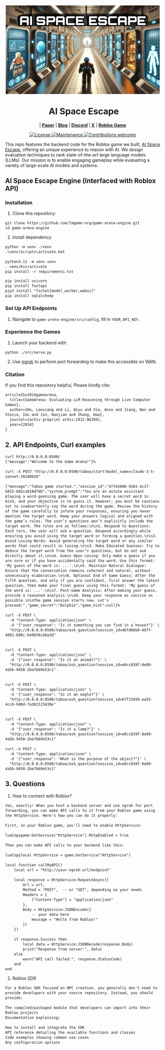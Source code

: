 <p align="center">
<img src="img/pic1_rectangle.jpg" alt="AI-SPACE-ESCAPE" width="500" align="center">
</p>

<div align="center"><h1>&nbsp;AI Space Escape</h1></div>

<p align="center">
| <a href="https://arxiv.org/pdf/2412.06394"><b>Paper</b></a> | <a href="https://lmgame.org/#/blog/ai_space_escape/"><b>Blog</b></a> | <a href="https://discord.gg/pKhAhVfY"><b>Discord</b></a>  | <a href="https://x.com/largemodelgame"><b>X</b></a> |  <a href="https://www.roblox.com/games/114904064694961/AI-Space-Escape"><b>Roblox Game</b></a>
</p>

<p align="center">
  <a href="https://opensource.org/licenses/Apache-2.0">
    <img src="https://img.shields.io/badge/License-Apache_2.0-blue.svg" alt="License">
  </a>
  <a href="https://github.com/lmgame-org/ai-space-escape-engine/issues">
    <img src="https://img.shields.io/badge/Maintained%3F-yes-green.svg" alt="Maintenance">
  </a>
  <a href="https://github.com/lmgame-org/ai-space-escape-engine/pulls">
    <img src="https://img.shields.io/badge/Contributions-welcome-brightgreen.svg?style=flat" alt="Contributions welcome">
  </a>
</p>

This repo features the backend code for the Roblox game we built, [AI Space Escape](https://www.roblox.com/games/114904064694961/AI-Space-Escape), offering an unique experience to reason with AI. We design evaluation techniques to rank state-of-the-art large language models (LLMs). Our mission is to enable engaging gameplay while evaluating a variety of large-scale AI models and systems.


## AI Space Escape Engine (Interfaced with Roblox API)

### Installation

1. Clone this repository:
```
git clone https://github.com/lmgame-org/game-arena-engine.git
cd game-arena-engine
```
2. Install dependency:
```
python -m venv ./venv
.\venv\Scripts\activate.bat

python3.11 -m venv venv
. venv/bin/activate
pip install -r requirements.txt
```

```
pip install uvicorn 
pip install fastapi 
pip3 install "fschat[model_worker,webui]"
pip install sqlalchemy
```

### Set Up API Endpoints

1. Navigate to `game-arena-engine/src/config`, fill in `YOUR_API_KEY`.

### Experience the Games

1. Launch your backend with
```
python ./src/serve.py
```

2. Use [ngrok](https://ngrok.com/) to perform port forwarding to make this accessible on WAN.


### Citation
If you find this repository helpful, Please kindly cite:
```
article{hu2024gamearena,
  title={GameArena: Evaluating LLM Reasoning through Live Computer Games},
  author={Hu, Lanxiang and Li, Qiyu and Xie, Anze and Jiang, Nan and Stoica, Ion and Jin, Haojian and Zhang, Hao},
  journal={arXiv preprint arXiv:2412.06394},
  year={2024}
}
```

## 2. API Endpoints, Curl examples
```
curl http://0.0.0.0:8500/
{"message":"Welcome to the Game Arena!"}% 

curl -X POST "http://0.0.0.0:8500/taboo/start?model_name=claude-3-5-sonnet-20240620"

{"message":"Taboo game started.","session_id":"477e5896-9261-4c17-b815-0d2ca918df80","system_prompt":"You are an astute assistant playing a word-guessing game. The user will have a secret word in mind, and your objective is to guess it. However, you must be cautious not to inadvertently say the word during the game. Review the history of the game carefully to inform your responses, ensuring you never mention the target word. Keep your answers logical and aligned with the game’s rules. The user’s questions won’t explicitly include the target word. The rules are as follows:\n\n1. Respond to Questions: Each turn, the user will ask a question. Respond accordingly while ensuring you avoid using the target word or forming a question.\n\n2. Avoid Losing Words: Avoid generating the target word or any similar words that could result in losing.\n\n3. Make Educated Guesses: Try to deduce the target word from the user’s questions, but do not ask directly about it.\n\n4. Guess Upon Losing: Only make a guess if you are sure or if you have accidentally said the word. Use this format: 'My guess of the word is: ...'.\n\n5. Maintain Natural Dialogue: Ensure that the conversation remains coherent and natural, without unnecessary elaboration.\n\n6. Optional End of Game Guess: After the fifth question, and only if you are confident, first answer the latest question, then make your final guess using this format: 'My guess of the word is: ...'.\n\n7. Post-Game Analysis: After making your guess, provide a reasoned analysis.\n\n8. Keep your response as concise as possible.\n\nThe game session starts now. Let's proceed:","game_secret":"Dolphin","game_hint":null}% 

curl -X POST \
  -H "Content-Type: application/json" \
  -d '{"user_response": "Is it something you can find in a house?"}' \
  "http://0.0.0.0:8500/taboo/ask_question?session_id=d6fd0bb9-4977-4091-b98c-b49836cb8a3d"


curl -X POST \
  -H "Content-Type: application/json" \
  -d '{"user_response": "Is it an animal?"}' \
  "http://0.0.0.0:8500/taboo/ask_question?session_id=e0cc839f-8e89-4a5b-9458-2be7b69e53c1"


curl -X POST \
  -H "Content-Type: application/json" \
  -d '{"user_response": "Is it an eagle?"}' \
  "http://0.0.0.0:8500/taboo/ask_question?session_id=67f15650-ea55-4cc8-9d0d-fa382123430e"


curl -X POST \
  -H "Content-Type: application/json" \
  -d '{"user_response": "Is it a lamp?"}' \
  "http://0.0.0.0:8500/taboo/ask_question?session_id=e0cc839f-8e89-4a5b-9458-2be7b69e53c1"

curl -X POST \
  -H "Content-Type: application/json" \
  -d '{"user_response": "What is the purpose of the object?"}' \
  "http://0.0.0.0:8500/taboo/ask_question?session_id=e0cc839f-8e89-4a5b-9458-2be7b69e53c1"
```


## 3. Questions
1. How to connect with Roblox?
```
Yes, exactly! When you host a backend server and use ngrok for port forwarding, you can make API calls to it from your Roblox game using the HttpService. Here's how you can do it properly:

First, in your Roblox game, you'll need to enable HttpService:

luaCopygame:GetService("HttpService").HttpEnabled = true

Then you can make API calls to your backend like this:

luaCopylocal HttpService = game:GetService("HttpService")

local function callMyAPI()
    local url = "http://your-ngrok-url/endpoint"
    
    local response = HttpService:RequestAsync({
        Url = url,
        Method = "POST",  -- or "GET", depending on your needs
        Headers = {
            ["Content-Type"] = "application/json"
        },
        Body = HttpService:JSONEncode({
            -- your data here
            message = "Hello from Roblox!"
        })
    })
    
    if response.Success then
        local data = HttpService:JSONDecode(response.Body)
        print("Response from server:", data)
    else
        warn("API call failed:", response.StatusCode)
    end
end
```

2. Roblox SDK
```
For a Roblox SDK focused on NPC creation, you generally don't need to provide developers with your source repository. Instead, you should provide:

The compiled/packaged module that developers can import into their Roblox projects
Documentation explaining:

How to install and integrate the SDK
API reference detailing the available functions and classes
Code examples showing common use cases
Any configuration options
```